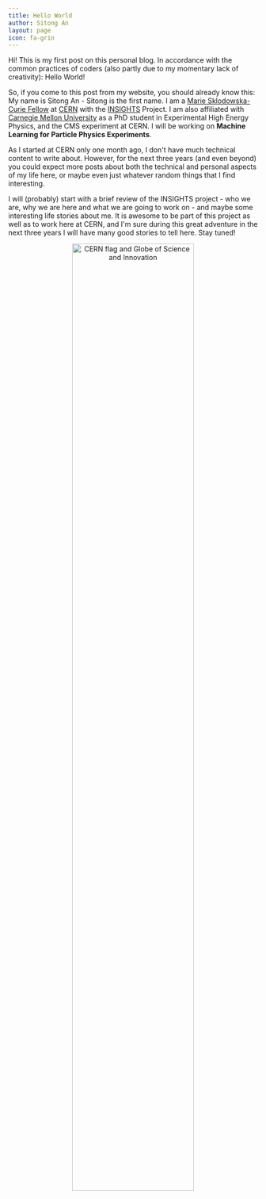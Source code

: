 ```yaml
---
title: Hello World
author: Sitong An
layout: page
icon: fa-grin
---
```


Hi! This is my first post on this personal blog. In accordance with the common practices of coders (also partly due to my momentary lack of creativity): Hello World!

So, if you come to this post from my website, you should already know this: My name is Sitong An - Sitong is the first name. I am a [Marie Sklodowska-Curie Fellow](https://ec.europa.eu/research/mariecurieactions/) at [CERN](https://home.cern) with the [INSIGHTS](https://www.insights-itn.eu) Project. I am also affiliated with [Carnegie Mellon University](https://www.cmu.edu) as a PhD student in Experimental High Energy Physics, and the CMS experiment at CERN. I will be working on **Machine Learning for Particle Physics Experiments**.

As I started at CERN only one month ago, I don't have much technical content to write about. However, for the next three years (and even beyond) you could expect more posts about both the technical and personal aspects of my life here, or maybe even just whatever random things that I find interesting.

I will (probably) start with a brief review of the INSIGHTS project - who we are, why we are here and what we are going to work on - and maybe some interesting life stories about me. It is awesome to be part of this project as well as to work here at CERN, and I'm sure during this great adventure in the next three years I will have many good stories to tell here. Stay tuned!

<p style="text-align:center;"><img src="cern.png" alt="CERN flag and Globe of Science and Innovation" width="70%"/></p>
